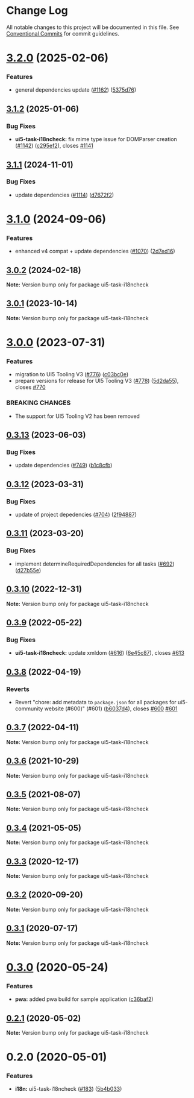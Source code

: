 # Change Log

All notable changes to this project will be documented in this file.
See [Conventional Commits](https://conventionalcommits.org) for commit guidelines.

# [3.2.0](https://github.com/ui5-community/ui5-ecosystem-showcase/compare/ui5-task-i18ncheck@3.1.2...ui5-task-i18ncheck@3.2.0) (2025-02-06)


### Features

* general dependencies update ([#1162](https://github.com/ui5-community/ui5-ecosystem-showcase/issues/1162)) ([5375d76](https://github.com/ui5-community/ui5-ecosystem-showcase/commit/5375d76496741433330d76ce59a89b39f7ad8a69))





## [3.1.2](https://github.com/ui5-community/ui5-ecosystem-showcase/compare/ui5-task-i18ncheck@3.1.1...ui5-task-i18ncheck@3.1.2) (2025-01-06)


### Bug Fixes

* **ui5-task-i18ncheck:** fix mime type issue for DOMParser creation ([#1142](https://github.com/ui5-community/ui5-ecosystem-showcase/issues/1142)) ([c295ef2](https://github.com/ui5-community/ui5-ecosystem-showcase/commit/c295ef2ac6f0af9983519b243e6b0fcd5e04e207)), closes [#1141](https://github.com/ui5-community/ui5-ecosystem-showcase/issues/1141)





## [3.1.1](https://github.com/ui5-community/ui5-ecosystem-showcase/compare/ui5-task-i18ncheck@3.1.0...ui5-task-i18ncheck@3.1.1) (2024-11-01)


### Bug Fixes

* update dependencies ([#1114](https://github.com/ui5-community/ui5-ecosystem-showcase/issues/1114)) ([d7672f2](https://github.com/ui5-community/ui5-ecosystem-showcase/commit/d7672f2cd10f8a5de1da3070050ab98810e0fcf8))





# [3.1.0](https://github.com/ui5-community/ui5-ecosystem-showcase/compare/ui5-task-i18ncheck@3.0.2...ui5-task-i18ncheck@3.1.0) (2024-09-06)


### Features

* enhanced v4 compat + update dependencies ([#1070](https://github.com/ui5-community/ui5-ecosystem-showcase/issues/1070)) ([2d7ed16](https://github.com/ui5-community/ui5-ecosystem-showcase/commit/2d7ed1623249febd32ecabdd2b47698f1cd968d5))





## [3.0.2](https://github.com/ui5-community/ui5-ecosystem-showcase/compare/ui5-task-i18ncheck@3.0.1...ui5-task-i18ncheck@3.0.2) (2024-02-18)

**Note:** Version bump only for package ui5-task-i18ncheck





## [3.0.1](https://github.com/ui5-community/ui5-ecosystem-showcase/compare/ui5-task-i18ncheck@3.0.0...ui5-task-i18ncheck@3.0.1) (2023-10-14)

**Note:** Version bump only for package ui5-task-i18ncheck





# [3.0.0](https://github.com/ui5-community/ui5-ecosystem-showcase/compare/ui5-task-i18ncheck@0.3.13...ui5-task-i18ncheck@3.0.0) (2023-07-31)


### Features

* migration to UI5 Tooling V3 ([#776](https://github.com/ui5-community/ui5-ecosystem-showcase/issues/776)) ([c03bc0e](https://github.com/ui5-community/ui5-ecosystem-showcase/commit/c03bc0e8a8d0b55d38510164c885022e11b597e6))
* prepare versions for release for UI5 Tooling V3 ([#778](https://github.com/ui5-community/ui5-ecosystem-showcase/issues/778)) ([5d2da55](https://github.com/ui5-community/ui5-ecosystem-showcase/commit/5d2da55e77513e026377aca799c413560c651f56)), closes [#770](https://github.com/ui5-community/ui5-ecosystem-showcase/issues/770)


### BREAKING CHANGES

* The support for UI5 Tooling V2 has been removed





## [0.3.13](https://github.com/ui5-community/ui5-ecosystem-showcase/compare/ui5-task-i18ncheck@0.3.12...ui5-task-i18ncheck@0.3.13) (2023-06-03)

### Bug Fixes

- update dependencies ([#749](https://github.com/ui5-community/ui5-ecosystem-showcase/issues/749)) ([b1c8cfb](https://github.com/ui5-community/ui5-ecosystem-showcase/commit/b1c8cfb4da1dcd0ae91bee181f539684d767d067))

## [0.3.12](https://github.com/ui5-community/ui5-ecosystem-showcase/compare/ui5-task-i18ncheck@0.3.11...ui5-task-i18ncheck@0.3.12) (2023-03-31)

### Bug Fixes

- update of project depedencies ([#704](https://github.com/ui5-community/ui5-ecosystem-showcase/issues/704)) ([2f94887](https://github.com/ui5-community/ui5-ecosystem-showcase/commit/2f94887d736e1dde8063de36f8d2ea6584dddc95))

## [0.3.11](https://github.com/ui5-community/ui5-ecosystem-showcase/compare/ui5-task-i18ncheck@0.3.10...ui5-task-i18ncheck@0.3.11) (2023-03-20)

### Bug Fixes

- implement determineRequiredDependencies for all tasks ([#692](https://github.com/ui5-community/ui5-ecosystem-showcase/issues/692)) ([d27b55e](https://github.com/ui5-community/ui5-ecosystem-showcase/commit/d27b55e5bd2ad95336bdad8f4f07cd0e10ac2ca2))

## [0.3.10](https://github.com/ui5-community/ui5-ecosystem-showcase/compare/ui5-task-i18ncheck@0.3.9...ui5-task-i18ncheck@0.3.10) (2022-12-31)

**Note:** Version bump only for package ui5-task-i18ncheck

## [0.3.9](https://github.com/ui5-community/ui5-ecosystem-showcase/compare/ui5-task-i18ncheck@0.3.8...ui5-task-i18ncheck@0.3.9) (2022-05-22)

### Bug Fixes

- **ui5-task-i18ncheck:** update xmldom ([#616](https://github.com/ui5-community/ui5-ecosystem-showcase/issues/616)) ([6e45c87](https://github.com/ui5-community/ui5-ecosystem-showcase/commit/6e45c87172c366b6933c4a9b66cfee82af6d2d62)), closes [#613](https://github.com/ui5-community/ui5-ecosystem-showcase/issues/613)

## [0.3.8](https://github.com/ui5-community/ui5-ecosystem-showcase/compare/ui5-task-i18ncheck@0.3.7...ui5-task-i18ncheck@0.3.8) (2022-04-19)

### Reverts

- Revert "chore: add metadata to `package.json` for all packages for ui5-community website (#600)" (#601) ([b6037d4](https://github.com/ui5-community/ui5-ecosystem-showcase/commit/b6037d4d397275ad2d83e7f18415c45a878c76bf)), closes [#600](https://github.com/ui5-community/ui5-ecosystem-showcase/issues/600) [#601](https://github.com/ui5-community/ui5-ecosystem-showcase/issues/601)

## [0.3.7](https://github.com/ui5-community/ui5-ecosystem-showcase/compare/ui5-task-i18ncheck@0.3.6...ui5-task-i18ncheck@0.3.7) (2022-04-11)

**Note:** Version bump only for package ui5-task-i18ncheck

## [0.3.6](https://github.com/ui5-community/ui5-ecosystem-showcase/compare/ui5-task-i18ncheck@0.3.5...ui5-task-i18ncheck@0.3.6) (2021-10-29)

**Note:** Version bump only for package ui5-task-i18ncheck

## [0.3.5](https://github.com/ui5-community/ui5-ecosystem-showcase/compare/ui5-task-i18ncheck@0.3.4...ui5-task-i18ncheck@0.3.5) (2021-08-07)

**Note:** Version bump only for package ui5-task-i18ncheck

## [0.3.4](https://github.com/ui5-community/ui5-ecosystem-showcase/compare/ui5-task-i18ncheck@0.3.3...ui5-task-i18ncheck@0.3.4) (2021-05-05)

**Note:** Version bump only for package ui5-task-i18ncheck

## [0.3.3](https://github.com/petermuessig/ui5-ecosystem-showcase/compare/ui5-task-i18ncheck@0.3.2...ui5-task-i18ncheck@0.3.3) (2020-12-17)

**Note:** Version bump only for package ui5-task-i18ncheck

## [0.3.2](https://github.com/petermuessig/ui5-ecosystem-showcase/compare/ui5-task-i18ncheck@0.3.1...ui5-task-i18ncheck@0.3.2) (2020-09-20)

**Note:** Version bump only for package ui5-task-i18ncheck

## [0.3.1](https://github.com/petermuessig/ui5-ecosystem-showcase/compare/ui5-task-i18ncheck@0.3.0...ui5-task-i18ncheck@0.3.1) (2020-07-17)

**Note:** Version bump only for package ui5-task-i18ncheck

# [0.3.0](https://github.com/petermuessig/ui5-ecosystem-showcase/compare/ui5-task-i18ncheck@0.2.1...ui5-task-i18ncheck@0.3.0) (2020-05-24)

### Features

- **pwa:** added pwa build for sample application ([c36baf2](https://github.com/petermuessig/ui5-ecosystem-showcase/commit/c36baf24ed93e4e3634374c7ddcd426b8818876f))

## [0.2.1](https://github.com/petermuessig/ui5-ecosystem-showcase/compare/ui5-task-i18ncheck@0.2.0...ui5-task-i18ncheck@0.2.1) (2020-05-02)

**Note:** Version bump only for package ui5-task-i18ncheck

# 0.2.0 (2020-05-01)

### Features

- **i18n:** ui5-task-i18ncheck ([#183](https://github.com/petermuessig/ui5-ecosystem-showcase/issues/183)) ([5b4b033](https://github.com/petermuessig/ui5-ecosystem-showcase/commit/5b4b033f8b7bdd57f9d1a93045740b55747b1611))
